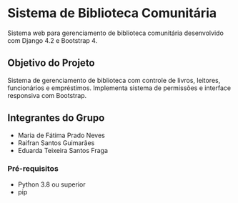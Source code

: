 # Sistema de Biblioteca Comunitária

Sistema web para gerenciamento de biblioteca comunitária desenvolvido com Django 4.2 e Bootstrap 4.

## Objetivo do Projeto

Sistema de gerenciamento de biblioteca com controle de livros, leitores, funcionários e empréstimos. Implementa sistema de permissões e interface responsiva com Bootstrap.

## Integrantes do Grupo

- Maria de Fátima Prado Neves 
- Raifran Santos Guimarães 
- Eduarda Teixeira Santos Fraga 
  
### Pré-requisitos
- Python 3.8 ou superior
- pip

